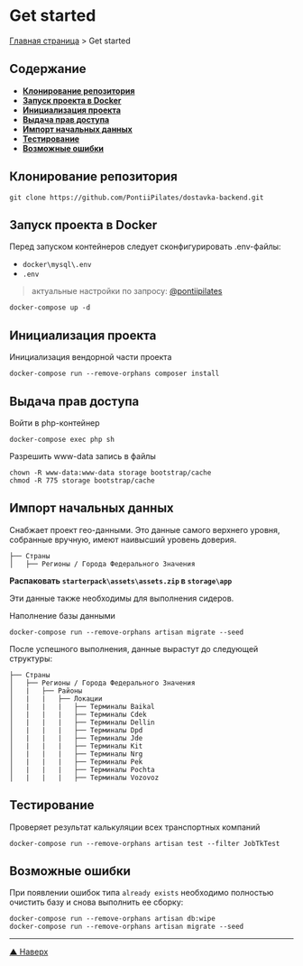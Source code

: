 Get started
===========

[Главная страница](/README.md) > Get started

## Содержание
* **[Клонирование репозитория](#клонирование-репозитория)**
* **[Запуск проекта в Docker](#запуск-проекта-в-docker)**
* **[Инициализация проекта](#инициализация-проекта)**
* **[Выдача прав доступа](#выдача-прав-доступа)**
* **[Импорт начальных данных](#импорт-начальных-данных)**
* **[Тестирование](#тестирование)**
* **[Возможные ошибки](#возможные-ошибки)**

## Клонирование репозитория

```shell
git clone https://github.com/PontiiPilates/dostavka-backend.git
```

## Запуск проекта в Docker

Перед запуском контейнеров следует сконфигурировать .env-файлы:

- `docker\mysql\.env`
- `.env`

> актуальные настройки по запросу: [@pontiipilates](https://t.me/pontiipilates)

```shell
docker-compose up -d
```

## Инициализация проекта

Инициализация вендорной части проекта

```shell
docker-compose run --remove-orphans composer install
```

## Выдача прав доступа

Войти в php-контейнер

```shell
docker-compose exec php sh
```

Разрешить www-data запись в файлы

```shell
chown -R www-data:www-data storage bootstrap/cache
chmod -R 775 storage bootstrap/cache
```

## Импорт начальных данных

Снабжает проект гео-данными. Это данные самого верхнего уровня, собранные вручную, имеют наивысший уровень доверия.

```
├── Страны
│   ├── Регионы / Города Федерального Значения
```

**Распаковать `starterpack\assets\assets.zip` в `storage\app`**

Эти данные также необходимы для выполнения сидеров.

Наполнение базы данными

```shell
docker-compose run --remove-orphans artisan migrate --seed
```

После успешного выполнения, данные вырастут до следующей структуры:

```
├── Страны
│   ├── Регионы / Города Федерального Значения
│   |   ├── Районы
│   |   |   ├── Локации
│   |   |   |   ├── Терминалы Baikal
│   |   |   |   ├── Терминалы Cdek
│   |   |   |   ├── Терминалы Dellin
│   |   |   |   ├── Терминалы Dpd
│   |   |   |   ├── Терминалы Jde
│   |   |   |   ├── Терминалы Kit
│   |   |   |   ├── Терминалы Nrg
│   |   |   |   ├── Терминалы Pek
│   |   |   |   ├── Терминалы Pochta
│   |   |   |   ├── Терминалы Vozovoz
```

## Тестирование

Проверяет результат калькуляции всех транспортных компаний

```shell
docker-compose run --remove-orphans artisan test --filter JobTkTest
```

## Возможные ошибки

При появлении ошибок типа `already exists` необходимо полностью очистить базу и снова выполнить ее сборку:

```shell
docker-compose run --remove-orphans artisan db:wipe
docker-compose run --remove-orphans artisan migrate --seed
```

***
[▲ Наверх](#get-started)